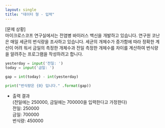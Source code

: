 ```yaml
---
layout: single
title: "데이터 형 - 입력"
---
```


[문제 상황]  
마이크로스코프 연구실에서는 전염병 바이러스 백신을 개발하고 있습니다. 연구원 코난은 매일 세균의 번식량을 조사하고 있습니다. 세균의 개체수가 증가함에 따라 정확한 계산이 어려
워서 금일의 측정한 개체수과 전일 측정한 개체수를 차이를 계산하여 번식량을 알려주는 프로그램을 작성하려고 합니다.

~~~python
yesterday = input('전일: ')
today = input('금일: ')

gap = int(today) - int(yesterday)

print("번식량은 {0} 입니다." .format(gap))
~~~

- 출력 결과  
(전일에는 250000, 금일에는 700000을 입력한다고 가정한다)  
전일: 250000  
금일: 700000  
번식량: 450000
